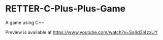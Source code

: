 # RETTER-C-Plus-Plus-Game
A game using C++

Preview is available at https://www.youtube.com/watch?v=Ss4d3l4zxUY
